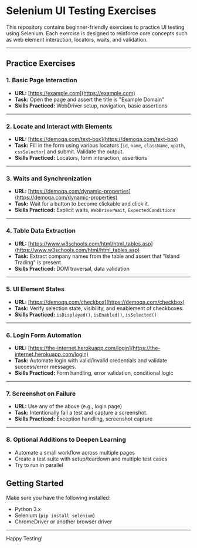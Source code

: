 
# Selenium UI Testing Exercises

This repository contains beginner-friendly exercises to practice UI testing using Selenium. Each exercise is designed to reinforce core concepts such as web element interaction, locators, waits, and validation.

---

## Practice Exercises

### 1. Basic Page Interaction
- **URL:** [https://example.com](https://example.com)
- **Task:** Open the page and assert the title is "Example Domain"
- **Skills Practiced:** WebDriver setup, navigation, basic assertions

---

### 2. Locate and Interact with Elements
- **URL:** [https://demoqa.com/text-box](https://demoqa.com/text-box)
- **Task:** Fill in the form using various locators (`id`, `name`, `className`, `xpath`, `cssSelector`) and submit. Validate the output.
- **Skills Practiced:** Locators, form interaction, assertions

---

### 3. Waits and Synchronization
- **URL:** [https://demoqa.com/dynamic-properties](https://demoqa.com/dynamic-properties)
- **Task:** Wait for a button to become clickable and click it.
- **Skills Practiced:** Explicit waits, `WebDriverWait`, `ExpectedConditions`

---

### 4. Table Data Extraction
- **URL:** [https://www.w3schools.com/html/html_tables.asp](https://www.w3schools.com/html/html_tables.asp)
- **Task:** Extract company names from the table and assert that "Island Trading" is present.
- **Skills Practiced:** DOM traversal, data validation

---

### 5. UI Element States
- **URL:** [https://demoqa.com/checkbox](https://demoqa.com/checkbox)
- **Task:** Verify selection state, visibility, and enablement of checkboxes.
- **Skills Practiced:** `isDisplayed()`, `isEnabled()`, `isSelected()`

---

### 6. Login Form Automation
- **URL:** [https://the-internet.herokuapp.com/login](https://the-internet.herokuapp.com/login)
- **Task:** Automate login with valid/invalid credentials and validate success/error messages.
- **Skills Practiced:** Form handling, error validation, conditional logic

---

### 7. Screenshot on Failure
- **URL:** Use any of the above (e.g., login page)
- **Task:** Intentionally fail a test and capture a screenshot.
- **Skills Practiced:** Exception handling, screenshot capture

---

### 8. Optional Additions to Deepen Learning
- Automate a small workflow across multiple pages
- Create a test suite with setup/teardown and multiple test cases
- Try to run in parallel

## Getting Started
Make sure you have the following installed:
- Python 3.x
- Selenium (`pip install selenium`)
- ChromeDriver or another browser driver

---

Happy Testing!